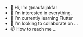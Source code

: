 - 👋 Hi, I’m @naufaljakfar
- 👀 I’m interested in everything.
- 🌱 I’m currently learning Flutter
- 💞️ I’m looking to collaborate on ...
- 📫 How to reach me ...

<!---
naufaljakfar/naufaljakfar is a ✨ special ✨ repository because its `README.md` (this file) appears on your GitHub profile.
You can click the Preview link to take a look at your changes.
--->
